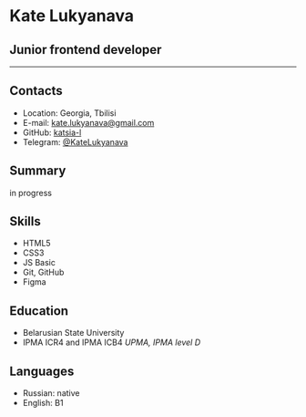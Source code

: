 # Kate Lukyanava

## Junior frontend developer


* * *

## Contacts

*   Location: Georgia, Tbilisi
*   E-mail: [kate.lukyanava@gmail.com](mailto:kate.lukyanava@gmail.com)
*   GitHub: [katsia-l](https://github.com/katsia-l)
*   Telegram: [@KateLukyanava](https://t.me/KateLukyanava)

## Summary

in progress

## Skills

*   HTML5
*   CSS3
*   JS Basic
*   Git, GitHub
*   Figma

## Education

*   Belarusian State University
*   IPMA ICR4 and IPMA ICB4
    *UPMA, IPMA level D*
    

## Languages

*   Russian: native
*   English: B1
